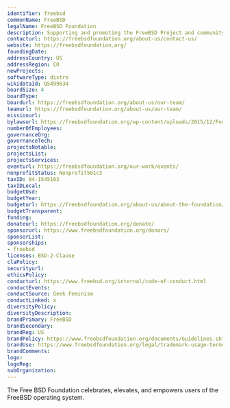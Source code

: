 ```yaml
---
identifier: freebsd
commonName: FreeBSD
legalName: FreeBSD Foundation
description: Supporting and promoting the FreeBSD Project and community worldwide.
contacturl: https://freebsdfoundation.org/about-us/contact-us/
website: https://freebsdfoundation.org/
foundingDate:
addressCountry: US
addressRegion: CO
newProjects:
softwareType: distro
wikidataId: Q5499634
boardSize: 4
boardType:
boardurl: https://freebsdfoundation.org/about-us/our-team/
teamurl: https://freebsdfoundation.org/about-us/our-team/
missionurl:
bylawsurl: https://freebsdfoundation.org/wp-content/uploads/2015/12/FoundationBylaws-1.pdf
numberOfEmployees:
governanceOrg:
governanceTech:
projectsNotable:
projectsList:
projectsServices:
eventurl: https://freebsdfoundation.org/our-work/events/
nonprofitStatus: Nonprofit501c3
taxID: 84-1545163
taxIDLocal:
budgetUsd:
budgetYear:
budgeturl: https://freebsdfoundation.org/about-us/about-the-foundation/financials/
budgetTransparent:
funding:
donateurl: https://freebsdfoundation.org/donate/
sponsorurl: https://www.freebsdfoundation.org/donors/
sponsorList:
sponsorships:
- freebsd
licenses: BSD-2-Clause
claPolicy:
securityurl:
ethicsPolicy:
conducturl: https://www.freebsd.org/internal/code-of-conduct.html
conductEvents:
conductSource: Geek Feminism
conductLinked: x
diversityPolicy:
diversityDescription:
brandPrimary: FreeBSD
brandSecondary:
brandReg: US
brandPolicy: https://www.freebsdfoundation.org/documents/Guidelines.shtml
brandUse: https://www.freebsdfoundation.org/legal/trademark-usage-terms-and-conditions/
brandComments:
logo:
logoReg:
subOrganization:
---
```


The Free BSD Foundation celebrates, elevates, and empowers users of the FreeBSD operating system.
